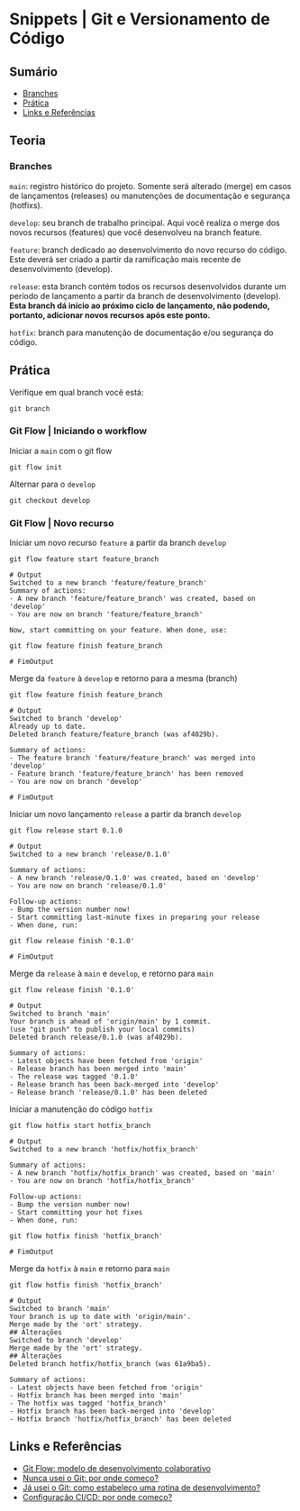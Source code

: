 # Snippets | Git e Versionamento de Código

## Sumário

- [Branches](#branches)
- [Prática](#prática)
- [Links e Referências](#links-e-referências)

## Teoria

### Branches

`main`: registro histórico do projeto. Somente será alterado (merge) em casos de lançamentos (releases) ou manutenções de documentação e segurança (hotfixs).

`develop`: seu branch de trabalho principal. Aqui você realiza o merge dos novos recursos (features) que você desenvolveu na branch feature.

`feature`: branch dedicado ao desenvolvimento do novo recurso do código. Este deverá ser criado a partir da ramificação mais recente de desenvolvimento (develop).

`release`: esta branch contém todos os recursos desenvolvidos durante um período de lançamento a partir da branch de desenvolvimento (develop). **Esta branch dá início ao próximo ciclo de lançamento, não podendo, portanto, adicionar novos recursos após este ponto.**

`hotfix`: branch para manutenção de documentação e/ou segurança do código.

## Prática

Verifique em qual branch você está:

    git branch

### Git Flow | Iniciando o workflow

Iniciar a `main` com o git flow

    git flow init

Alternar para o `develop`

    git checkout develop

### Git Flow | Novo recurso

Iniciar um novo recurso `feature` a partir da branch `develop`

    git flow feature start feature_branch

    # Output
    Switched to a new branch 'feature/feature_branch'
    Summary of actions:
    - A new branch 'feature/feature_branch' was created, based on 'develop'
    - You are now on branch 'feature/feature_branch'

    Now, start committing on your feature. When done, use:

    git flow feature finish feature_branch

    # FimOutput

Merge da `feature` à `develop` e retorno para a mesma (branch)

    git flow feature finish feature_branch

    # Output
    Switched to branch 'develop'
    Already up to date.
    Deleted branch feature/feature_branch (was af4029b).

    Summary of actions:
    - The feature branch 'feature/feature_branch' was merged into 'develop'
    - Feature branch 'feature/feature_branch' has been removed
    - You are now on branch 'develop'

    # FimOutput

Iniciar um novo lançamento `release` a partir da branch `develop`

    git flow release start 0.1.0

    # Output
    Switched to a new branch 'release/0.1.0'

    Summary of actions:
    - A new branch 'release/0.1.0' was created, based on 'develop'
    - You are now on branch 'release/0.1.0'

    Follow-up actions:
    - Bump the version number now!
    - Start committing last-minute fixes in preparing your release
    - When done, run:

    git flow release finish '0.1.0'

    # FimOutput

Merge da `release` à `main` e `develop`, e retorno para `main`

    git flow release finish '0.1.0'

    # Output
    Switched to branch 'main'
    Your branch is ahead of 'origin/main' by 1 commit.
    (use "git push" to publish your local commits)
    Deleted branch release/0.1.0 (was af4029b).

    Summary of actions:
    - Latest objects have been fetched from 'origin'
    - Release branch has been merged into 'main'
    - The release was tagged '0.1.0'
    - Release branch has been back-merged into 'develop'
    - Release branch 'release/0.1.0' has been deleted

Iniciar a manutenção do código `hotfix`

    git flow hotfix start hotfix_branch

    # Output
    Switched to a new branch 'hotfix/hotfix_branch'

    Summary of actions:
    - A new branch 'hotfix/hotfix_branch' was created, based on 'main'
    - You are now on branch 'hotfix/hotfix_branch'

    Follow-up actions:
    - Bump the version number now!
    - Start committing your hot fixes
    - When done, run:

    git flow hotfix finish 'hotfix_branch'

    # FimOutput

Merge da `hotfix` à `main` e retorno para `main`

    git flow hotfix finish 'hotfix_branch'

    # Output
    Switched to branch 'main'
    Your branch is up to date with 'origin/main'.
    Merge made by the 'ort' strategy.
    ## Alterações
    Switched to branch 'develop'
    Merge made by the 'ort' strategy.
    ## Alterações
    Deleted branch hotfix/hotfix_branch (was 61a9ba5).

    Summary of actions:
    - Latest objects have been fetched from 'origin'
    - Hotfix branch has been merged into 'main'
    - The hotfix was tagged 'hotfix_branch'
    - Hotfix branch has been back-merged into 'develop'
    - Hotfix branch 'hotfix/hotfix_branch' has been deleted

## Links e Referências

- [Git Flow: modelo de desenvolvimento colaborativo](https://www.atlassian.com/br/git/tutorials/comparing-workflows/gitflow-workflow)
- [Nunca usei o Git: por onde começo?]()
- [Já usei o Git: como estabeleço uma rotina de desenvolvimento?]()
- [Configuração CI/CD: por onde começo?]()

